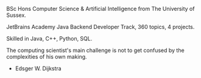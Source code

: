 

BSc Hons Computer Science & Artificial Intelligence from The University of Sussex.

JetBrains Academy Java Backend Developer Track, 360 topics, 4 projects.

Skilled in Java, C++, Python, SQL.

The computing scientist's main challenge is not to get confused by the complexities of his own making.

- Edsger W. Dijkstra
